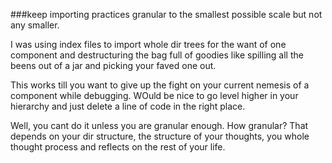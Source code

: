 ###keep importing practices granular to the smallest possible scale but not any smaller.

I was using index files to import whole dir trees for the want of one component and destructuring the bag full of goodies like spilling all the beens out of a jar and picking your faved one out.

This works till you want to give up the fight on your current nemesis of a component while debugging. WOuld be nice to go level higher in your hierarchy and just delete a line of code in the right place.

Well, you cant do it unless you are granular enough. How granular? That depends on your dir structure, the structure of your thoughts, you whole thought process and reflects on the rest of your life.